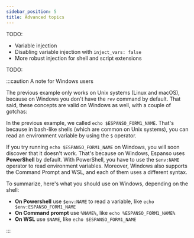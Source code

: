 ```yaml
---
sidebar_position: 5
title: Advanced topics
---
```


TODO:

* Variable injection
* Disabling variable injection with `inject_vars: false`
* More robust injection for shell and script extensions

TODO:

:::caution A note for Windows users

The previous example only works on Unix systems (Linux and macOS), because on Windows
you don't have the `rev` command by default. 
That said, these concepts are valid on Windows as well, with a couple of gotchas:

In the previous example, we called `echo $ESPANSO_FORM1_NAME`. That's because in bash-like
shells (which are common on Unix systems), you can read an environment variable by using the `$` operator.

If you try running `echo $ESPANSO_FORM1_NAME` on Windows, you will soon discover that it doesn't work.
That's because on Windows, Espanso uses **PowerShell** by default. With PowerShell, you have to use the `$env:NAME` operator
to read environment variables.
Moreover, Windows also supports the Command Prompt and WSL, and each of them 
uses a different syntax. 

To summarize, here's what you should use on Windows, depending on the shell:
* **On Powershell** use `$env:NAME` to read a variable, like `echo $env:ESPANSO_FORM1_NAME`
* **On Command prompt** use `%NAME%`, like `echo %ESPANSO_FORM1_NAME%`
* **On WSL** use `$NAME`, like `echo $ESPANSO_FORM1_NAME`

:::
